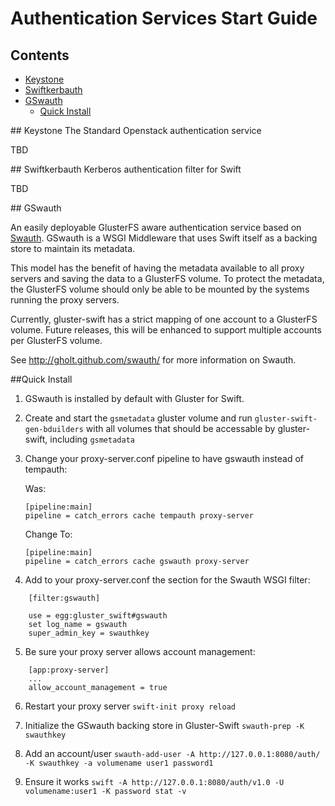 # Authentication Services Start Guide

## Contents
* [Keystone](#keystone)
* [Swiftkerbauth](#swiftkerbauth)
* [GSwauth](#gswauth)
  * [Quick Install](#gswauth_quick_install)  

<a name="keystone" />
## Keystone
The Standard Openstack authentication service

TBD

<a name="swiftkerbauth" />
## Swiftkerbauth
Kerberos authentication filter for Swift

TBD

<a name="gswauth" />
## GSwauth

An easily deployable GlusterFS aware authentication service based on [Swauth](http://gholt.github.com/swauth/).
GSwauth is a WSGI Middleware that uses Swift itself as a backing store to 
maintain its metadata.

This model has the benefit of having the metadata available to all proxy servers
and saving the data to a GlusterFS volume. To protect the metadata, the GlusterFS
volume should only be able to be mounted by the systems running the proxy servers.

Currently, gluster-swift has a strict mapping of one account to a GlusterFS volume. 
Future releases, this will be enhanced to support multiple accounts per GlusterFS
volume.

See <http://gholt.github.com/swauth/> for more information on Swauth.

<a name="gswauth_quick_install" />
##Quick Install

1. GSwauth is installed by default with Gluster for Swift.

2. Create and start the `gsmetadata` gluster volume and run `gluster-swift-gen-bduilders` with all 
   volumes that should be accessable by gluster-swift, including `gsmetadata`

3. Change your proxy-server.conf pipeline to have gswauth instead of tempauth:

    Was:
    ```
    [pipeline:main]
    pipeline = catch_errors cache tempauth proxy-server
    ```
    Change To:
    ```
    [pipeline:main]
    pipeline = catch_errors cache gswauth proxy-server
    ```

4. Add to your proxy-server.conf the section for the Swauth WSGI filter:
```
    [filter:gswauth]

    use = egg:gluster_swift#gswauth
    set log_name = gswauth
    super_admin_key = swauthkey
```
5. Be sure your proxy server allows account management:
```
    [app:proxy-server]
    ...
    allow_account_management = true
```
6. Restart your proxy server ``swift-init proxy reload``

7. Initialize the GSwauth backing store in Gluster-Swift ``swauth-prep -K swauthkey``

8. Add an account/user ``swauth-add-user -A http://127.0.0.1:8080/auth/ -K
   swauthkey -a volumename user1 password1``

9. Ensure it works ``swift -A http://127.0.0.1:8080/auth/v1.0 -U volumename:user1 -K
   password stat -v``
